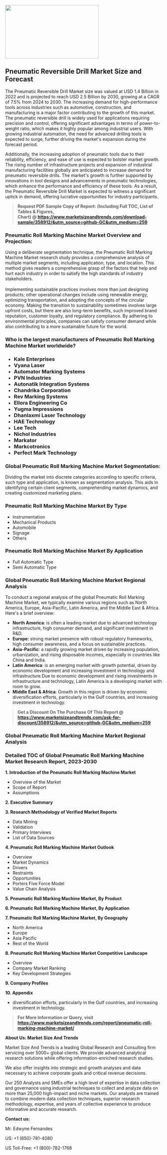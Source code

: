 <p><img class="alignnone size-medium wp-image-20088" src="https://ffe5etoiles.com/wp-content/uploads/2024/12/MST1-300x171.png" alt="" width="300" height="171" /></p><h2>Pneumatic Reversible Drill Market Size and Forecast</h2><p>The Pneumatic Reversible Drill Market size was valued at USD 1.4 Billion in 2022 and is projected to reach USD 2.5 Billion by 2030, growing at a CAGR of 7.5% from 2024 to 2030. The increasing demand for high-performance tools across industries such as automotive, construction, and manufacturing is a major factor contributing to the growth of this market. The pneumatic reversible drill is widely used for applications requiring precision and control, offering significant advantages in terms of power-to-weight ratio, which makes it highly popular among industrial users. With growing industrial automation, the need for advanced drilling tools is expected to surge, further driving the market's expansion during the forecast period.</p><p>Additionally, the increasing adoption of pneumatic tools due to their reliability, efficiency, and ease of use is expected to bolster market growth. The rising number of infrastructure projects and expansion of industrial manufacturing facilities globally are anticipated to increase demand for pneumatic reversible drills. The market's growth is further supported by innovations in tool designs and advancements in pneumatic technologies, which enhance the performance and efficiency of these tools. As a result, the Pneumatic Reversible Drill Market is expected to witness a significant uptick in demand, offering lucrative opportunities for industry participants.</p></p><blockquote id="" class=""><strong>Request PDF Sample Copy of Report: (Including Full TOC, List of Tables &amp; Figures, Chart)&nbsp;@&nbsp;<strong><a href="https://www.marketsizeandtrends.com/download-sample/358912/&utm_source=github-GC&utm_medium=259" target="_blank">https://www.marketsizeandtrends.com/download-sample/358912/&utm_source=github-GC&utm_medium=259</a></strong></strong></blockquote><h3 id="" class="">Pneumatic Roll Marking Machine Market&nbsp;Overview and Projection:</h3><p id="" class="">Using a deliberate segmentation technique, the Pneumatic Roll Marking Machine Market research study provides a comprehensive analysis of multiple market segments, including application, type, and location. This method gives readers a comprehensive grasp of the factors that help and hurt each industry in order to satisfy the high standards of industry stakeholders. <br /> <br />Implementing sustainable practices involves more than just designing products; other operational changes include using renewable energy, optimizing transportation, and adopting the concepts of the circular economy. Making the transition to sustainability sometimes involves large upfront costs, but there are also long-term benefits, such improved brand reputation, customer loyalty, and regulatory compliance. By adhering to environmental principles, companies can satisfy consumer demand while also contributing to a more sustainable future for the world.</p><h3 id="" class="">Who is the largest manufacturers of&nbsp;Pneumatic Roll Marking Machine Market worldwide?</h3><h3 class=""><p><ul><li>Kale Enterprises </li><li> Vyana Laser </li><li> Automator Marking Systems </li><li> PVN Industries </li><li> Autonatik Integration Systems </li><li> Chandrika Corporation </li><li> Rev Marking Systems </li><li> Ellora Engineering Co </li><li> Yugma Impressions </li><li> Dhanlaxmi Laser Technology </li><li> HAE Technology </li><li> Lee Tech </li><li> Nichol Industries </li><li> Markator </li><li> Markcotronics </li><li> Perfect Mark Technology</li></ul></p></h3><h3 id="" class="">Global&nbsp;Pneumatic Roll Marking Machine Market Segmentation:</h3><p id="" class="">Dividing the market into discrete categories according to specific criteria, such type and application, is known as segmentation analysis. This aids in identifying certain client segments, comprehending market dynamics, and creating customized marketing plans.</p><h3 id="" class="">Pneumatic Roll Marking Machine Market&nbsp;By Type</h3><p><p><ul><li>Instrumentation</li><li> Mechanical Products</li><li> Automobile</li><li> Signage</li><li> Others</p></li></ul></p></p><h3 id="" class="">Pneumatic Roll Marking Machine Market&nbsp;By Application</h3><p class=""><p><ul><li>Full Automatic Type</li><li> Semi Automatic Type</li></ul></p></p><h3 id="" class="">Global Pneumatic Roll Marking Machine Market Regional Analysis</h3><p id="" class="">To conduct a regional analysis of the global Pneumatic Roll Marking Machine Market, we typically examine various regions such as North America, Europe, Asia-Pacific, Latin America, and the Middle East &amp; Africa. Here's a brief overview:</p><ul><li><strong>North America</strong>: is often a leading market due to advanced technology infrastructure, high consumer demand, and significant investment in R&amp;D.</li><li><strong>Europe</strong>: strong market presence with robust regulatory frameworks, high consumer awareness, and a focus on sustainable practices.</li><li><strong>Asia-Pacific</strong>: a rapidly growing market driven by increasing population, urbanization, and rising disposable incomes, especially in countries like China and India.</li><li><strong>Latin America</strong>: is an emerging market with growth potential, driven by economic development and increasing investment in technology and infrastructure.Due to economic development and rising investments in infrastructure and technology, Latin America is a developing market with room to grow.</li><li><strong>Middle East &amp; Africa</strong>: Growth in this region is driven by economic diversification efforts, particularly in the Gulf countries, and increasing investment in technology.</li></ul><blockquote id="" class=""><strong>Get a Discount On The Purchase Of This Report @ <strong><a href="https://www.marketsizeandtrends.com/ask-for-discount/358912/&utm_source=github-GC&utm_medium=259" target="_blank">https://www.marketsizeandtrends.com/ask-for-discount/358912/&utm_source=github-GC&utm_medium=259</a></strong></strong></blockquote><h3 id="" class="">Global Pneumatic Roll Marking Machine Market Regional Analysis</h3><h3 id="" class="">Detailed TOC of Global Pneumatic Roll Marking Machine Market Research Report, 2023-2030</h3><p id="" class=""><strong>1. Introduction of the Pneumatic Roll Marking Machine Market</strong></p><ul><li>Overview of the Market</li><li>Scope of Report</li><li>Assumptions</li></ul><p id="" class=""><strong>2. Executive Summary</strong></p><p id="" class=""><strong>3. Research Methodology of Verified Market Reports</strong></p><ul><li>Data Mining</li><li>Validation</li><li>Primary Interviews</li><li>List of Data Sources</li></ul><p id="" class=""><strong>4. Pneumatic Roll Marking Machine Market Outlook</strong></p><ul><li>Overview</li><li>Market Dynamics</li><li>Drivers</li><li>Restraints</li><li>Opportunities</li><li>Porters Five Force Model</li><li>Value Chain Analysis</li></ul><p id="" class=""><strong>5. Pneumatic Roll Marking Machine Market, By Product</strong></p><p id="" class=""><strong>6. Pneumatic Roll Marking Machine Market, By Application</strong></p><p id="" class=""><strong>7. Pneumatic Roll Marking Machine Market, By Geography</strong></p><ul><li>North America</li><li>Europe</li><li>Asia Pacific</li><li>Rest of the World</li></ul><p id="" class=""><strong>8. Pneumatic Roll Marking Machine Market Competitive Landscape</strong></p><ul><li>Overview</li><li>Company Market Ranking</li><li>Key Development Strategies</li></ul><p id="" class=""><strong>9. Company Profiles</strong></p><p id="" class=""><strong>10. Appendix</strong></p><ul><li>diversification efforts, particularly in the Gulf countries, and increasing investment in technology.</li></ul><blockquote id="" class=""><strong>For More Information or Query, visit <strong><strong><a href="https://www.marketsizeandtrends.com/report/pneumatic-roll-marking-machine-market/" target="_blank">https://www.marketsizeandtrends.com/report/pneumatic-roll-marking-machine-market/</a></strong></strong></strong></blockquote><p id="" class=""><strong>About Us: Market Size And Trends</strong></p><p id="" class="">Market Size And Trends is a leading Global Research and Consulting firm servicing over 5000+ global clients. We provide advanced analytical research solutions while offering information-enriched research studies.</p><p id="" class="">We also offer insights into strategic and growth analyses and data necessary to achieve corporate goals and critical revenue decisions.</p><p id="" class="">Our 250 Analysts and SMEs offer a high level of expertise in data collection and governance using industrial techniques to collect and analyze data on more than 25,000 high-impact and niche markets. Our analysts are trained to combine modern data collection techniques, superior research methodology, expertise, and years of collective experience to produce informative and accurate research.</p><p id="" class=""><strong>Contact us:</strong></p><p id="" class="">Mr. Edwyne Fernandes</p><p id="" class="">US: +1 (650)-781-4080</p><p id="" class="">US Toll-Free: +1 (800)-782-1768</p>
